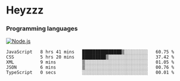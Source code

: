 # Heyzzz  

### Programming languages  

[![Node.js](https://img.shields.io/badge/-Node.js-262626?style=for-the-badge)](https://nodejs.org/ru)

<!--START_SECTION:waka-->

```text
JavaScript   8 hrs 41 mins   ███████████████▒░░░░░░░░░   60.75 %
CSS          5 hrs 20 mins   █████████▒░░░░░░░░░░░░░░░   37.42 %
XML          9 mins          ▒░░░░░░░░░░░░░░░░░░░░░░░░   01.05 %
JSON         6 mins          ▒░░░░░░░░░░░░░░░░░░░░░░░░   00.76 %
TypeScript   0 secs          ░░░░░░░░░░░░░░░░░░░░░░░░░   00.01 %
```

<!--END_SECTION:waka-->
